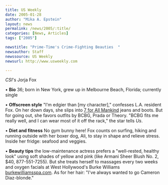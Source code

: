 ```yaml
---
title: US Weekly
date: 2005-01-28
author: "Mika A. Epstein"
layout: news
permalink: /news/2005/:title/
categories: [News, Articles]
tags: ["2005"]

newstitle: "Prime-Time's Crime-Fighting Beauties  "
newsauthor: Staff
newssource: US Weekly
newsurl: http://www.usweekly.com

---
```

*CSI*'s Jorja Fox

&bull; **Bio** 36; born in New York, grew up in Melbourne Beach, Florida; currently single

&bull; **Offscreen style** "I'm edgier than [my character]," confesses L.A. resident Fox. On her down days, she slips into [7 for All Mankind](http://www.sevenjeansshop.com/) jeans and boots. But for going out, she favors outfits by BCBG, Prada or Theory. "BCBG fits me really well, and I can wear most of it off the rack," the star tells *Us*.

&bull; **Diet and fitness** No gym bunny here! Fox counts on surfing, hiking and running outside with her boxer dog, Ali, to stay in shape and relieve stress. Inside her fridge: seafood and veggies.

&bull; **Beauty tips** the low-maintenance actress prefers a "well-rested, healthy look" using soft shades of yellow and pink (like Armani Sheer Blush No. 2, $40, 877-551-7255). But she treats herself to massages every two weeks and oxygen facials at West Hollywood's Burke Williams [burkewilliamsspa.com](http://www.burkewilliamsspa.com). As for her hair: "I've always wanted to go Cameron Diaz-blonde."

